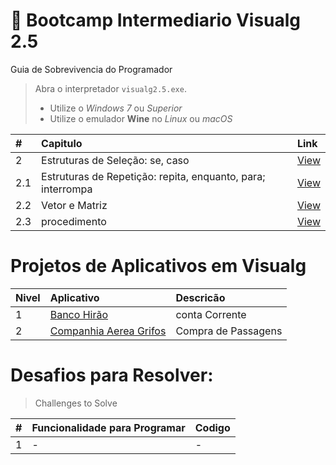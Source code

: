 #  :card_index: Bootcamp Intermediario Visualg 2.5   
Guia de Sobrevivencia do Programador
> Abra o interpretador `visualg2.5.exe`. 
> * Utilize o _Windows 7_ ou _Superior_
> * Utilize o emulador **Wine** no _Linux_ ou _macOS_

| # | Capitulo | Link |
|:---|:---|:---|
| 2   | Estruturas de Seleção: se, caso | [View](2.0.md) |
| 2.1 | Estruturas de Repetição: repita, enquanto, para; interrompa | [View](2.1.md) |
| 2.2 | Vetor e Matriz | [View](2.2.md) |
| 2.3 | procedimento | [View](2.3.md) |

# Projetos de Aplicativos em Visualg
 
| Nivel | Aplicativo | Descricão | 
| :---|:---|:---|
|  1  | [Banco Hirão](#)| conta Corrente|
|  2  | [Companhia Aerea Grifos](#)| Compra de Passagens |

# Desafios para Resolver:
> Challenges to Solve

|#|Funcionalidade para Programar | Codigo |
| :---|:---| :---|
|  1  | - | - |

